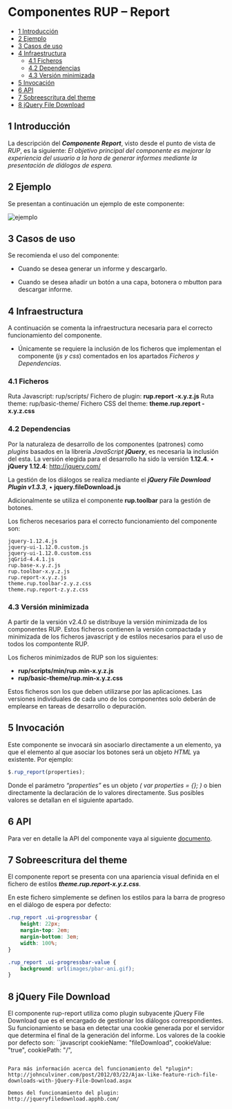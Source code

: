 #	Componentes RUP – Report

<!-- MDTOC maxdepth:6 firsth1:1 numbering:0 flatten:0 bullets:1 updateOnSave:1 -->

   - [1   Introducción](#1-introducción)   
   - [2   Ejemplo](#2-ejemplo)   
   - [3   Casos de uso](#3-casos-de-uso)   
   - [4   Infraestructura](#4-infraestructura)   
      - [4.1 Ficheros](#4.1-ficheros)   
      - [4.2 Dependencias](#4.2-dependencias)   
      - [4.3 Versión minimizada](#4.3-versión-minimizada)   
   - [5   Invocación](#5-invocación)   
   - [6 API](#6-api)   
   - [7   Sobreescritura del theme](#7-sobreescritura-del-theme)   
   - [8   jQuery File Download](#8-jquery-file-download)   

<!-- /MDTOC -->


##	1	Introducción
La descripción del ***Componente Report***, visto desde el punto de vista de *RUP*, es la siguiente:
*El objetivo principal del componente es mejorar la experiencia del usuario a la hora de generar informes mediante la presentación de diálogos de espera.*

##	2	Ejemplo
Se presentan a continuación un ejemplo de este componente:

![ejemplo](img/rup.report_1.png)


##	3	Casos de uso
Se recomienda el uso del componente:
+	Cuando se desea generar un informe y descargarlo.

+	Cuando se desea añadir un botón a una capa, botonera o mbutton para descargar informe.

##	4	Infraestructura
A continuación se comenta la infraestructura necesaria para el correcto funcionamiento del componente.
+	Únicamente se requiere la inclusión de los ficheros que implementan el componente (*js y css*) comentados en los apartados *Ficheros y Dependencias*.

###	4.1	Ficheros
Ruta Javascript: rup/scripts/
Fichero de plugin: **rup.report -x.y.z.js**
Ruta theme: rup/basic-theme/
Fichero CSS del theme: **theme.rup.report - x.y.z.css**

###	4.2	Dependencias
Por la naturaleza de desarrollo de los componentes (patrones) como *plugins* basados en la librería *JavaScript* ***jQuery***, es necesaria la inclusión del esta. La versión elegida para el desarrollo ha sido la versión **1.12.4**.
•	**jQuery 1.12.4**: http://jquery.com/

La gestión de los diálogos se realiza mediante el ***jQuery File Download Plugin v1.3.3***,
•	**jquery.fileDownload.js**

Adicionalmente se utiliza el componente **rup.toolbar** para la gestión de botones.

Los ficheros necesarios para el correcto funcionamiento del componente son:

    jquery-1.12.4.js
	jquery-ui-1.12.0.custom.js
	jquery-ui-1.12.0.custom.css
	jqGrid-4.4.1.js
	rup.base-x.y.z.js
	rup.toolbar-x.y.z.js
	rup.report-x.y.z.js
	theme.rup.toolbar-z.y.z.css
	theme.rup.report-z.y.z.css

###	4.3	Versión minimizada

A partir de la versión v2.4.0 se distribuye la versión minimizada de los componentes RUP. Estos ficheros contienen la versión compactada y minimizada de los ficheros javascript y de estilos necesarios para el uso de todos los compontente RUP.

Los ficheros minimizados de RUP son los siguientes:
+	**rup/scripts/min/rup.min-x.y.z.js**
+	**rup/basic-theme/rup.min-x.y.z.css**

Estos ficheros son los que deben utilizarse por las aplicaciones. Las versiones individuales de cada uno de los componentes solo deberán de emplearse en tareas de desarrollo o depuración.

##	5	Invocación

Este componente se invocará sin asociarlo directamente a un elemento, ya que el elemento al que asociar los botones será un objeto *HTML* ya existente. Por ejemplo:
```javascript
$.rup_report(properties);
```
Donde el parámetro *“properties”* es un objeto *( var properties = {}; )* o bien directamente la declaración de lo valores directamente. Sus posibles valores se detallan en el siguiente apartado.

##	6 API

Para ver en detalle la API del componente vaya al siguiente [documento](../api/rup.report.md).

##	7	Sobreescritura del theme
El componente report se presenta con una apariencia visual definida en el fichero de estilos ***theme.rup.report-x.y.z.css***.

En este fichero simplemente se definen los estilos para la barra de progreso en el diálogo de espera por defecto:
```css
.rup_report .ui-progressbar {
	height: 22px;
    margin-top: 2em;
    margin-bottom: 3em;
    width: 100%;
}

.rup_report .ui-progressbar-value {
	background: url(images/pbar-ani.gif);
}
```

##	8	jQuery File Download
El componente rup-report utiliza como plugin subyacente jQuery File Download que es el encargado de gestionar los diálogos correspondientes. Su funcionamiento se basa en detectar una cookie generada por el servidor que determina el final de la generación del informe. Los valores de la cookie por defecto son:
``javascript
            cookieName: "fileDownload",
            cookieValue: "true",
            cookiePath: "/",
 ```

Para más información acerca del funcionamiento del *plugin*:
http://johnculviner.com/post/2012/03/22/Ajax-like-feature-rich-file-downloads-with-jQuery-File-Download.aspx

Demos del funcionamiento del plugin: http://jqueryfiledownload.apphb.com/
